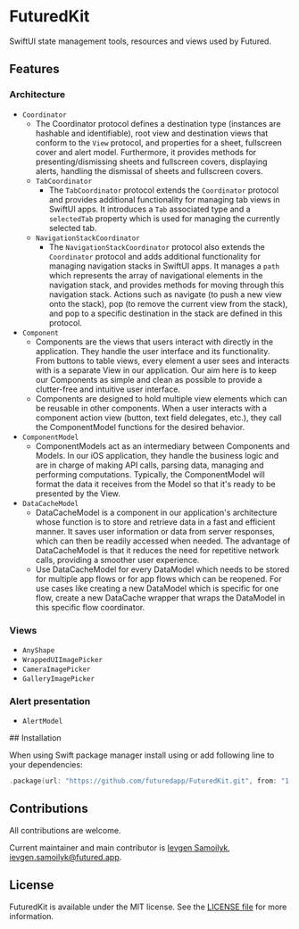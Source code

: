 # FuturedKit

SwiftUI state management tools, resources and views used by Futured.

## Features

### Architecture

- ``Coordinator``
    - The Coordinator protocol defines a destination type (instances are hashable and identifiable), root view and destination views that conform to the `View` protocol, and properties for a sheet, fullscreen cover and alert model. Furthermore, it provides methods for presenting/dismissing sheets and fullscreen covers, displaying alerts, handling the dismissal of sheets and fullscreen covers.
    - ``TabCoordinator``
        - The `TabCoordinator` protocol extends the `Coordinator` protocol and provides additional functionality for managing tab views in SwiftUI apps. It introduces a `Tab` associated type and a `selectedTab` property which is used for managing the currently selected tab.
    - ``NavigationStackCoordinator``
        - The `NavigationStackCoordinator` protocol also extends the `Coordinator` protocol and adds additional functionality for managing navigation stacks in SwiftUI apps. It manages a `path` which represents the array of navigational elements in the navigation stack, and provides methods for moving through this navigation stack. Actions such as navigate (to push a new view onto the stack), pop (to remove the current view from the stack), and pop to a specific destination in the stack are defined in this protocol.
- ``Component``
    - Components are the views that users interact with directly in the application. They handle the user interface and its functionality. From buttons to table views, every element a user sees and interacts with is a separate View in our application. Our aim here is to keep our Components as simple and clean as possible to provide a clutter-free and intuitive user interface.
    - Components are designed to hold multiple view elements which can be reusable in other components. When a user interacts with a component action view (button, text field delegates, etc.), they call the ComponentModel functions for the desired behavior.
- ``ComponentModel``
    - ComponentModels act as an intermediary between Components and Models. In our iOS application, they handle the business logic and are in charge of making API calls, parsing data, managing and performing computations. Typically, the ComponentModel will format the data it receives from the Model so that it's ready to be presented by the View.
- ``DataCacheModel``
    - DataCacheModel is a component in our application's architecture whose function is to store and retrieve data in a fast and efficient manner. It saves user information or data from server responses, which can then be readily accessed when needed. The advantage of DataCacheModel is that it reduces the need for repetitive network calls, providing a smoother user experience.
    - Use DataCacheModel for every DataModel which needs to be stored for multiple app flows or for app flows which can be reopened. For use cases like creating a new DataModel which is specific for one flow, create a new DataCache wrapper that wraps the DataModel in this specific flow coordinator.

### Views

- ``AnyShape``
- ``WrappedUIImagePicker``
- ``CameraImagePicker``
- ``GalleryImagePicker``

### Alert presentation

- ``AlertModel``

## Installation

When using Swift package manager install using or add following line to your dependencies:

```swift
.package(url: "https://github.com/futuredapp/FuturedKit.git", from: "1.0.0")
```

## Contributions

All contributions are welcome.

Current maintainer and main contributor is [Ievgen Samoilyk](https://github.com/samoilyk), <ievgen.samoilyk@futured.app>.

## License

FuturedKit is available under the MIT license. See the [LICENSE file](LICENSE) for more information.
